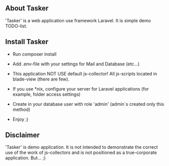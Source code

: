 ## About Tasker

'Tasker' is a  web application use framework Laravel. It is simple demo TODO-list.

## Install Tasker

- Run composer install

- Add .env-file with your settings for Mail and Database (etc...)

- This application NOT USE default js-collector! All js-scripts located in blade-view (there are few).

- If you use *nix, configure your server for Laravel applications (for example, folder access settings)

- Create in your database user with role 'admin' (admin`s created only this method)

- Enjoy ;) 

## Disclaimer

'Tasker' is demo application. It is not intended to demonstrate the correct use of the work of js-collectors 
 and is not positioned as a true-corporate application. But... ;)


